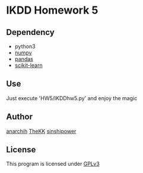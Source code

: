 IKDD Homework 5
===============

Dependency
-------
* python3
* [numpy](http://www.numpy.org/)
* [pandas](http://pandas.pydata.org/)
* [scikit-learn](http://scikit-learn.org/stable/)

Use
-----
Just execute 'HW5/IKDDhw5.py' and enjoy the magic

Author
------
[anarchih](https://github.com/anarchih)
[TheKK](https://github.com/thekk)
[sinshipower](https://github.com/shinshipower)

License
-------
This program is licensed under [GPLv3](http://www.gnu.org/licenses/gpl-3.0.html)
